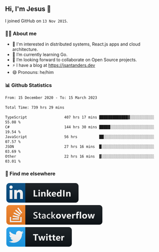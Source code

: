 ## Hi, I'm Jesus 👋

I joined GitHub on `13 Nov 2015`.

<!-- Talking about you -->

### 👨‍💻 About me

- 👦 I'm interested in distributed systems, React.js apps and cloud architecture.
- 🌱 I’m currently learning Go.
- 👯 I’m looking forward to collaborate on Open Source projects.
- ⚡️ I have a blog at <https://jsantanders.dev>
- 😄 Pronouns: he/him

### 📊 Github Statistics

<!--START_SECTION:waka-->

```text
From: 15 December 2020 - To: 15 March 2023

Total Time: 739 hrs 29 mins

TypeScript                 407 hrs 17 mins █████████████▓░░░░░░░░░░░   55.08 %
C#                         144 hrs 30 mins █████░░░░░░░░░░░░░░░░░░░░   19.54 %
JavaScript                 56 hrs          ██░░░░░░░░░░░░░░░░░░░░░░░   07.57 %
JSON                       27 hrs 16 mins  █░░░░░░░░░░░░░░░░░░░░░░░░   03.69 %
Other                      22 hrs 16 mins  ▓░░░░░░░░░░░░░░░░░░░░░░░░   03.01 %
```

<!--END_SECTION:waka-->

### 📢 Find me elsewhere

<p>
  <a target="_blank" href="https://linkedin.com/in/jsantanders">
    <img src="https://github.com/jsantanders/jsantanders/blob/master/img/linkedin.svg" alt="LinkedIn" style="vertical-align:top; margin:4px">
  </a>
  
  <a target="_blank" href="https://stackoverflow.com/users/7318331/jesus-santander">
    <img src="https://github.com/jsantanders/jsantanders/blob/master/img/stackoverflow.svg" alt="StackOverflow" style="vertical-align:top; margin:4px">
  </a>
  
  <a target="_blank" href="http://twitter.com/jsantanders">
    <img src="https://github.com/jsantanders/jsantanders/blob/master/img/twitter.svg" alt="Twitter" style="vertical-align:top; margin:4px">
  </a>
</p>
